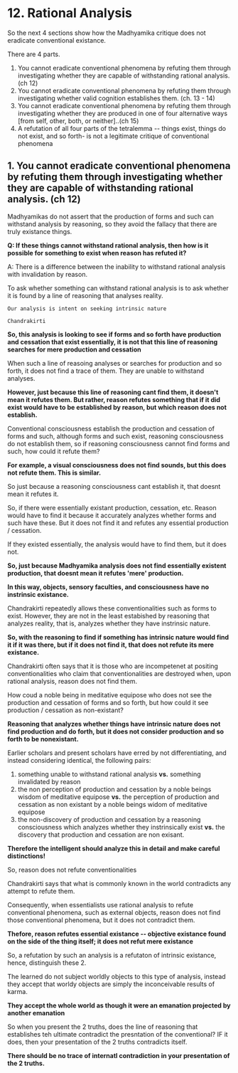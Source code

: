 # 12. Rational Analysis

So the next 4 sections show how the Madhyamika critique does not eradicate conventional existance.

There are 4 parts.

1. You cannot eradicate conventional phenomena by refuting them through investigating whether they are capable of withstanding rational analysis. (ch 12)
1. You cannot eradicate conventional phenomena by refuting them through investigating whether valid cognition establishes them. (ch. 13 - 14)
1. You cannot eradicate conventional phenomena by refuting them through investigating whether they are produced in one of four alternative ways [from self, other, both, or neither]..(ch 15)
1. A refutation of all four parts of the tetralemma -- things exist, things do not exist, and so forth- is not a legitimate critique of conventional phenomena

## 1. You cannot eradicate conventional phenomena by refuting them through investigating whether they are capable of withstanding rational analysis. (ch 12)

Madhyamikas do not assert that the production of forms and such can withstand analysis by reasoning, so they avoid the fallacy that there are truly existance things.

**Q: If these things cannot withstand rational analysis, then how is it possible for something to exist when reason has refuted it?**

A: There is a difference between the inability to withstand rational analysis with invalidation by reason.

To ask whether something can withstand rational analysis is to ask whether it is found by a line of reasoning that analyses reality.

```
Our analysis is intent on seeking intrinsic nature

Chandrakirti
```

**So, this analysis is looking to see if forms and so forth have production and cessation that exist essentially, it is not that this line of reasoning searches for mere production and cessation**

When such a line of reasoing analyses or searches for production and so forth, it does not find a trace of them. They are unable to withstand analyses.

**However, just because this line of reasoning cant find them, it doesn't mean it refutes them. But rather, reason refutes something that if it did exist would have to be established by reason, but which reason does not establish.**

Conventional consciousness establish the production and cessation of forms and such, although forms and such exist, reasoning consciousness do not establish them, so if reasoning consciousness cannot find forms and such, how could it refute them?

**For example, a visual consciousness does not find sounds, but this does not refute them. This is similar.**

So just because a reasoning consciousness cant establish it, that doesnt mean it refutes it.

So, if there were essentially existant production, cessation, etc. Reason would have to find it because it accurately analyzes whether forms and such have these. But it does not find it and refutes any essential production / cessation.

If they existed essentially, the analysis would have to find them, but it does not.

**So, just because Madhyamika analysis does not find essentially existent production, that doesnt mean it refutes 'mere' production.**

**In this way, objects, sensory faculties, and consciousness have no instrinsic existance.**

Chandrakirti repeatedly allows these conventionalities such as forms to exist. However, they are not in the least estabished by reasoning that analyzes reality, that is, analyzes whether they have instrinsic nature.

**So, with the reasoning to find if something has intrinsic nature would find it if it was there, but if it does not find it, that does not refute its mere existance.**

Chandrakirti often says that it is those who are incompetenet at positing conventionalities who claim that conventionalities are destroyed when, upon rational analysis, reason does not find them.

How coud a noble being in meditative equipose who does not see the production and cessation of forms and so forth, but how could it see production / cessation as non-existant?

**Reasoning that analyzes whether things have intrinsic nature does not find production and do forth, but it does not consider production and so forth to be nonexistant.**

Earlier scholars and present scholars have erred by not differentiating, and instead considering identical, the following pairs:

1. something unable to withstand rational analysis **vs.** something invalidated by reason
1. the non perception of production and cessation by a noble beings wisdom of meditative equipose **vs.** the perception of production and cessation as non existant by a noble beings widom of meditative equipose
1. the non-discovery of production and cessation by a reasoning consciousness which analyzes whether they instrinsically exist **vs.** the discovery that production and cessation are non exisant.

**Therefore the intelligent should analyze this in detail and make careful distinctions!**

So, reason does not refute conventionalities

Chandrakirti says that what is commonly known in the world contradicts any attempt to refute them.

Consequently, when essentialists use rational analysis to refute conventional phenomena, such as external objects, reason does not find those conventional phenomena, but it does not contradict them.

**Thefore, reason refutes essential existance -- objective existance found on the side of the thing itself; it does not refut mere existance**

So, a refutation by such an analysis is a refutaton of intrinsic existance, hence, distinguish these 2. 

The learned do not subject worldly objects to this type of analysis, instead they accept that worldy objects are simply the inconceivable results of karma.

**They accept the whole world as though it were an emanation projected by another emanation**

So when you present the 2 truths, does the line of reasoning that establishes teh ultimate contradict the presntation of the conventional? IF it does, then your presentation of the 2 truths contradicts itself.

**There should be no trace of internatl contradiction in your presentation of the 2 truths.**


